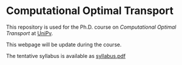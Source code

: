 # Computational Optimal Transport

This repository is used for the Ph.D. course on *Computational Optimal Transport* at [UniPv](http://matematica.unipv.it).

This webpage will be update during the course.

The tentative syllabus is available as [syllabus.pdf](./syllabus.pdf)
